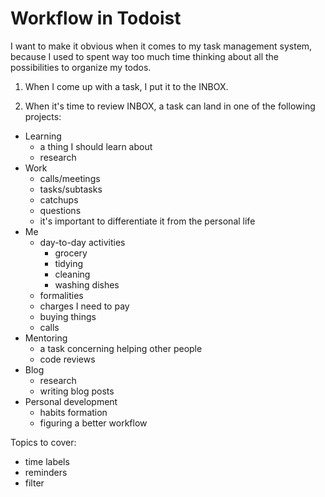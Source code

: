 # Workflow in Todoist

I want to make it obvious when it comes to my task management system, because I used to spent way too much time thinking about all the possibilities to organize my todos.

1. When I come up with a task, I put it to the INBOX.

2. When it's time to review INBOX, a task can land in one of the following projects:

- Learning
  - a thing I should learn about
  - research
- Work
  - calls/meetings
  - tasks/subtasks
  - catchups
  - questions
  - it's important to differentiate it from the personal life
- Me
  - day-to-day activities
    - grocery
    - tidying
    - cleaning
    - washing dishes
  - formalities
  - charges I need to pay
  - buying things
  - calls
- Mentoring
  - a task concerning helping other people
  - code reviews
- Blog
  - research
  - writing blog posts
- Personal development
  - habits formation
  - figuring a better workflow

Topics to cover:
- time labels
- reminders
- filter
